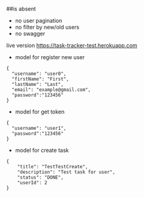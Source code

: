   ##is absent
- no user pagination
- no filter by new/old users
- no swagger

live version https://task-tracker-test.herokuapp.com

- model for register new user
```
{
  "username": "user0",
  "firstName": "First",
  "lastName": "Last",
  "email": "example@gmail.com",
  "password":"123456"
}
```
- model for get token

```
{
  "username": "user1",
  "password":"123456"
}
```

- model for create task
```
{
    "title": "TestTestCreate",
    "description": "Test task for user",
    "status": "DONE",
    "userId": 2
}
```


